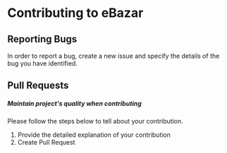 # Contributing to eBazar

## Reporting Bugs
In order to report a bug, create a new issue and specify the details of the bug you have identified.

## Pull Requests

##### Maintain project's quality when contributing

Please follow the steps below to tell about your contribution.

1. Provide the detailed explanation of your contribution
2. Create Pull Request

